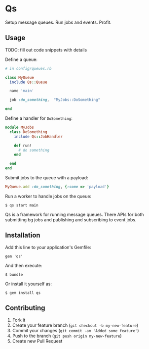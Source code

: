 # Qs

Setup message queues.  Run jobs and events.  Profit.

## Usage

TODO: fill out code snippets with details

Define a queue:

```ruby
# in config/queues.rb

class MyQueue
  include Qs::Queue

  name 'main'

  job :do_something,  "MyJobs::DoSomething"

end
```

Define a handler for `DoSomething`:

```ruby
module MyJobs
  class DoSomething
    include Qs::JobHandler

    def run!
      # do something
    end

  end
end
```

Submit jobs to the queue with a payload:

```ruby
MyQueue.add :do_something, {:some => 'payload'}
```

Run a worker to handle jobs on the queue:

```
$ qs start main
```

Qs is a framework for running message queues.  There APIs for both submitting bg jobs and publishing and subscribing to event jobs.

## Installation

Add this line to your application's Gemfile:

    gem 'qs'

And then execute:

    $ bundle

Or install it yourself as:

    $ gem install qs

## Contributing

1. Fork it
2. Create your feature branch (`git checkout -b my-new-feature`)
3. Commit your changes (`git commit -am 'Added some feature'`)
4. Push to the branch (`git push origin my-new-feature`)
5. Create new Pull Request
